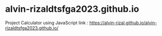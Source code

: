 # alvin-rizaldtsfga2023.github.io
Project Calculator using JavaScript
link : https://alvin-rizal.github.io/alvin-rizaldtsfga2023.github.io/
